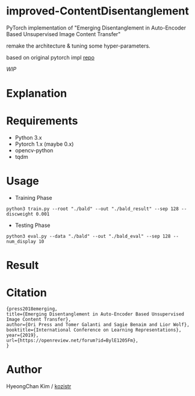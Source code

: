 # improved-ContentDisentanglement
PyTorch implementation of "Emerging Disentanglement in Auto-Encoder Based Unsupervised Image Content Transfer"

remake the architecture & tuning some hyper-parameters.

based on original pytorch impl [repo](https://github.com/oripress/ContentDisentanglement)

*WIP*

# Explanation

# Requirements
* Python 3.x
* Pytorch 1.x (maybe 0.x)
* opencv-python
* tqdm

# Usage

* Training Phase
```
python3 train.py --root "./bald" --out "./bald_result" --sep 128 --discweight 0.001
```

* Testing Phase
```
python3 eval.py --data "./bald" --out "./bald_eval" --sep 128 --num_display 10
```

# Result


# Citation
```
{press2018emerging,
title={Emerging Disentanglement in Auto-Encoder Based Unsupervised Image Content Transfer},
author={Ori Press and Tomer Galanti and Sagie Benaim and Lior Wolf},
booktitle={International Conference on Learning Representations},
year={2019},
url={https://openreview.net/forum?id=BylE1205Fm},
}
```

# Author

HyeongChan Kim / [kozistr](http://kozistr.tech)